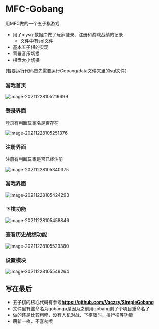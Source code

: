 # MFC-Gobang

用MFC做的一个五子棋游戏

* 用了mysql数据库做了玩家登录、注册和游戏战绩的记录
  * 文件中有sql文件
* 基本五子棋的实现
* 背景音乐切换
* 棋盘大小切换

(若要运行代码首先需要运行Gobang/data文件夹里的sql文件）

### 游戏首页

![image-20211228105216699](https://gitee.com/stormwater/img-cloud/raw/master/image-20211228105216699.png)

### 登录界面

登录有判断玩家名是否存在

![image-20211228105251376](https://gitee.com/stormwater/img-cloud/raw/master/image-20211228105251376.png)

### 注册界面

注册有判断玩家是否已经注册

![image-20211228105340375](https://gitee.com/stormwater/img-cloud/raw/master/image-20211228105340375.png)

### 游戏界面

![image-20211228105424293](https://gitee.com/stormwater/img-cloud/raw/master/image-20211228105424293.png)

### 下棋功能

![image-20211228105458846](https://gitee.com/stormwater/img-cloud/raw/master/image-20211228105458846.png)

### 查看历史战绩功能

![image-20211228105529380](https://gitee.com/stormwater/img-cloud/raw/master/image-20211228105529380.png)

### 设置模块

![image-20211228105549264](https://gitee.com/stormwater/img-cloud/raw/master/image-20211228105549264.png)

## 写在最后

* 五子棋的核心代码有参考**https://github.com/Vaczzy/SimpleGobang**
* 文件里有些命名为gobanga是因为之前用gobang创了个项目重命名了
* 做的还是比较粗糙，没有人机对战、下棋限时、排行榜等功能
* 萌新一枚，不喜勿喷

